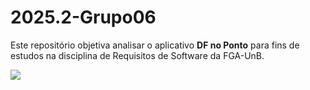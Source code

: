 ﻿# 2025.2-Grupo06

 Este repositório objetiva analisar o aplicativo  **DF no Ponto** para fins de estudos na disciplina de Requisitos de Software da FGA-UnB.

![](https://bus2.mobilibus.com.br/wp-content/uploads/313_header-1.webp)



